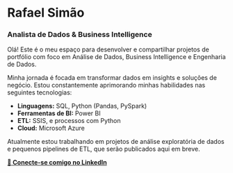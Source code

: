 # Rafael Simão

### Analista de Dados & Business Intelligence

Olá! Este é o meu espaço para desenvolver e compartilhar projetos de portfólio com foco em Análise de Dados, Business Intelligence e Engenharia de Dados.

Minha jornada é focada em transformar dados em insights e soluções de negócio. Estou constantemente aprimorando minhas habilidades nas seguintes tecnologias:

- **Linguagens:** SQL, Python (Pandas, PySpark)
- **Ferramentas de BI:** Power BI
- **ETL:** SSIS, e processos com Python
- **Cloud:** Microsoft Azure

Atualmente estou trabalhando em projetos de análise exploratória de dados e pequenos pipelines de ETL, que serão publicados aqui em breve.

**[🔗 Conecte-se comigo no LinkedIn](https://www.linkedin.com/in/rafa-simao)**
